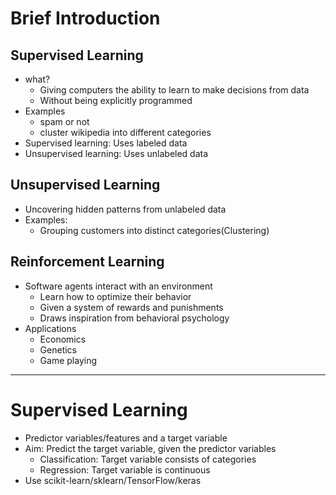 # Brief Introduction

## Supervised Learning
* what?
    * Giving computers the ability to learn to make decisions from data
    * Without being explicitly programmed
* Examples
  * spam or not
  * cluster wikipedia into different categories
* Supervised learning: Uses labeled data
* Unsupervised learning: Uses unlabeled data

## Unsupervised Learning
* Uncovering hidden patterns from unlabeled data
* Examples:
  * Grouping customers into distinct categories(Clustering)

## Reinforcement Learning
* Software agents interact with an environment
  * Learn how to optimize their behavior
  * Given a system of rewards and punishments
  * Draws inspiration from behavioral psychology
* Applications
  * Economics
  * Genetics
  * Game playing

---

# Supervised Learning 

* Predictor variables/features and a target variable
* Aim: Predict the target variable, given the predictor variables
  * Classification: Target variable consists of categories
  * Regression: Target variable is continuous
* Use scikit-learn/sklearn/TensorFlow/keras
